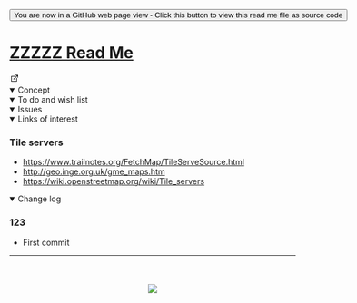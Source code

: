 <span style=display:none; >[You are now in a GitHub source code view - click this link to view Read Me file as a web page]( https://www.ladybug.tools/spider-covid-19-viz-3d/readme.html#assets/0-templates/README.md "View file as a web page." ) </span>

<div><input type=button class = 'btn btn-secondary btn-sm' onclick=window.location.href="https://github.com/ladybug-tools/spider-covid-19-viz-3d/tree/master/assets/0-template//";
value='You are now in a GitHub web page view - Click this button to view this read me file as source code' ></div>


# [ZZZZZ Read Me]( https://www.ladybug.tools/spider-covid-19-viz-3d/readme.html#assets/0-templates/README.md/README.md )

<!--
<iframe src=https://pushme-pullyou.github.io/ width=100% height=500px >Iframes are not viewable in GitHub source code view</iframe>
_basic-html.html_

### Full Screen: [ZZZZZ]( https://www.ladybug.tools/spider-covid-19-viz-3d//xxxxxx/xxxxxx.html )
-->

<img src=icon-external-link.svg width=18 >

<details open >
<summary>Concept</summary>


</details>

<details open >
<summary>To do and wish list </summary>


</details>

<details open >
<summary>Issues </summary>


</details>

<details open >
<summary>Links of interest</summary>




### Tile servers

* https://www.trailnotes.org/FetchMap/TileServeSource.html
* http://geo.inge.org.uk/gme_maps.htm
* https://wiki.openstreetmap.org/wiki/Tile_servers

</details>

<details open >
<summary>Change log </summary>

### 123

* First commit

</details>

***

# <center title="hello!" ><a href=javascript:window.scrollTo(0,0); style=text-decoration:none; > <img src="../../assets/spider.ico" height=24 > </a></center>

